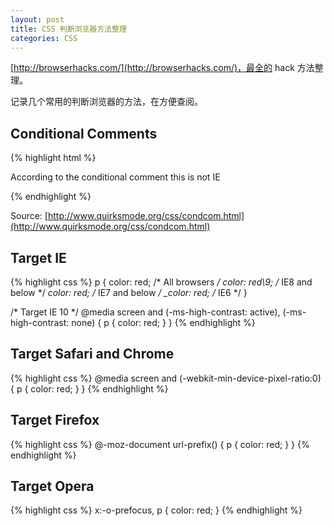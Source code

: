 ```yaml
---
layout: post
title: CSS 判断浏览器方法整理
categories: CSS
---
```


[http://browserhacks.com/](http://browserhacks.com/)，最全的 hack 方法整理。

记录几个常用的判断浏览器的方法，在方便查阅。

## Conditional Comments

{% highlight html %}
<!--[if IE]>
  According to the conditional comment this is IE
<![endif]-->

<!--[if IE 6]>
  According to the conditional comment this is IE 6
<![endif]-->

<!--[if IE 7]>
  According to the conditional comment this is IE 7
<![endif]-->

<!--[if IE 8]>
  According to the conditional comment this is IE 8
<![endif]-->

<!--[if IE 9]>
  According to the conditional comment this is IE 9
<![endif]-->

<!--[if gte IE 8]>
  According to the conditional comment this is IE 8 or higher
<![endif]-->

<!--[if lt IE 9]>
  According to the conditional comment this is IE lower than 9
<![endif]-->

<!--[if lte IE 7]>
  According to the conditional comment this is IE lower or equal to 7
<![endif]-->

<!--[if gt IE 6]>
  According to the conditional comment this is IE greater than 6
<![endif]-->

<!--[if !IE]> -->
  According to the conditional comment this is not IE
<!-- <![endif]-->
{% endhighlight %}

Source: [http://www.quirksmode.org/css/condcom.html](http://www.quirksmode.org/css/condcom.html)

## Target IE

{% highlight css %}
p {
  color: red; /* All browsers */
  color: red\9; /* IE8 and below */
  *color: red; /* IE7 and below */
  _color: red; /* IE6 */
}

/* Target IE 10 */
@media screen and (-ms-high-contrast: active), (-ms-high-contrast: none) {
  p {
    color: red;
  }
}
{% endhighlight %}

## Target Safari and Chrome

{% highlight css %}
@media screen and (-webkit-min-device-pixel-ratio:0) {
  p {
    color: red;
  }
}
{% endhighlight %}

## Target Firefox

{% highlight css %}
@-moz-document url-prefix() {
  p {
    color: red;
  }
}
{% endhighlight %}

## Target Opera

{% highlight css %}
x:-o-prefocus, p {
  color: red;
}
{% endhighlight %}
